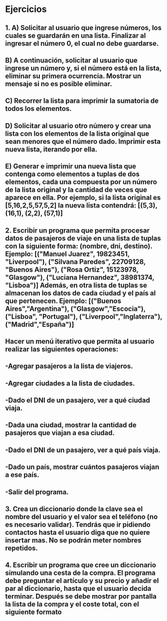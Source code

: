 # Ejercicios 

## 1. A) Solicitar al usuario que ingrese números, los cuales se guardarán en una lista. Finalizar al ingresar el número 0, el cual no debe guardarse.
## B) A continuación, solicitar al usuario que ingrese un número y, si el número está en la lista, eliminar su primera ocurrencia. Mostrar un mensaje si no es posible eliminar.
## C) Recorrer la lista para imprimir la sumatoria de todos los elementos.
## D) Solicitar al usuario otro número y crear una lista con los elementos de la lista original que sean menores que el número dado. Imprimir esta nueva lista, iterando por ella.
## E) Generar e imprimir una nueva lista que contenga como elementos a tuplas de dos elementos, cada una compuesta por un número de la lista original y la cantidad de veces que aparece en ella. Por ejemplo, si la lista original es [5,16,2,5,57,5,2] la nueva lista contendrá: [(5,3), (16,1), (2,2), (57,1)]

## 2. Escribir un programa que permita procesar datos de pasajeros de viaje en una lista de tuplas con la siguiente forma: (nombre, dni, destino). Ejemplo: [("Manuel Juarez", 19823451, "Liverpool"), ("Silvana Paredes", 22709128, "Buenos Aires"), ("Rosa Ortiz", 15123978, "Glasgow"), ("Luciana Hernandez", 38981374, "Lisboa")] Además, en otra lista de tuplas se almacenan los datos de cada ciudad y el país al que pertenecen. Ejemplo: [("Buenos Aires","Argentina"), ("Glasgow","Escocia"), ("Lisboa", "Portugal"), ("Liverpool","Inglaterra"), ("Madrid","España")] 
## Hacer un menú iterativo que permita al usuario realizar las siguientes operaciones:
## -Agregar pasajeros a la lista de viajeros.
## -Agregar ciudades a la lista de ciudades.
## -Dado el DNI de un pasajero, ver a qué ciudad viaja.
## -Dada una ciudad, mostrar la cantidad de pasajeros que viajan a esa ciudad.
## -Dado el DNI de un pasajero, ver a qué país viaja.
## -Dado un país, mostrar cuántos pasajeros viajan a ese país.
## -Salir del programa.

## 3. Crea un diccionario donde la clave sea el nombre del usuario y el valor sea el teléfono (no es necesario validar). Tendrás que ir pidiendo contactos hasta el usuario diga que no quiere insertar mas. No se podrán meter nombres repetidos.

## 4. Escribir un programa que cree un diccionario simulando una cesta de la compra. El programa debe preguntar el artículo y su precio y añadir el par al diccionario, hasta que el usuario decida terminar. Después se debe mostrar por pantalla la lista de la compra y el coste total, con el siguiente formato